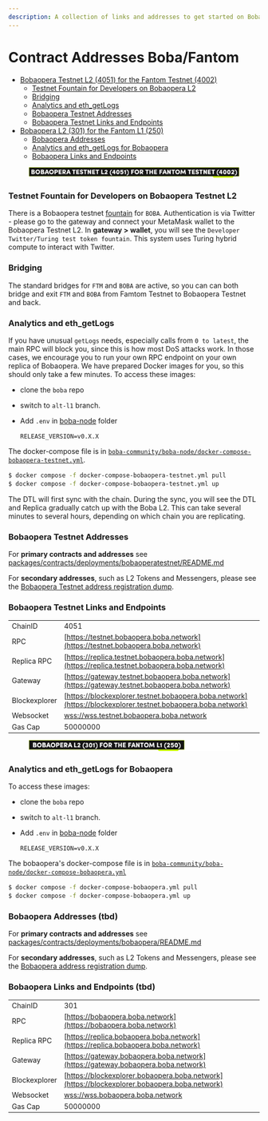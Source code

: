 ```yaml
---
description: A collection of links and addresses to get started on Boba-Fantom
---
```


# Contract Addresses Boba/Fantom

* [Bobaopera Testnet L2 (4051) for the Fantom Testnet (4002)](network-fantom.md#bobaopera-testnet-l2--4051--for-the-fantom-testnet--4002-)
  * [Testnet Fountain for Developers on Bobaopera L2](network-fantom.md#testnet-fountain-for-developers-on-bobaopera-testnet-l2)
  * [Bridging](network-fantom.md#bridging)
  * [Analytics and eth\_getLogs](network-fantom.md#Analytics-and-eth-getlogs)
  * [Bobaopera Testnet Addresses](network-fantom.md#bobaopera-testnet-addresses)
  * [Bobaopera Testnet Links and Endpoints](network-fantom.md#bobaopera-testnet-links-and-endpoints)
* [Bobaopera L2 (301) for the Fantom L1 (250)](network-fantom.md#bobaopera-l2--301--for-the-fantom-l1--250-)
  * [Bobaopera Addresses](network-fantom.md#bobaopera-addresses)
  * [Analytics and eth\_getLogs for Bobaopera](network-fantom.md#analytics-and-eth-getlogs-for-bobaopera)
  * [Bobaopera Links and Endpoints](network-fantom.md#bobaopera-links-and-endpoints)



<figure><img src="../../.gitbook/assets/Artboard 1 (1) (3).png" alt=""><figcaption></figcaption></figure>

### Testnet Fountain for Developers on Bobaopera Testnet L2

There is a Bobaopera testnet [fountain](https://gateway.testnet.bobaopera.boba.network) for `BOBA`. Authentication is via Twitter - please go to the gateway and connect your MetaMask wallet to the Bobaopera Testnet L2. In **gateway > wallet**, you will see the `Developer Twitter/Turing test token fountain`. This system uses Turing hybrid compute to interact with Twitter.

### Bridging

The standard bridges for `FTM` and `BOBA` are active, so you can can both bridge and exit `FTM` and `BOBA` from Famtom Testnet to Bobaopera Testnet and back.

### Analytics and eth\_getLogs

If you have unusual `getLogs` needs, especially calls from `0 to latest`, the main RPC will block you, since this is how most DoS attacks work. In those cases, we encourage you to run your own RPC endpoint on your own replica of Bobaopera. We have prepared Docker images for you, so this should only take a few minutes. To access these images:

* clone the `boba` repo
* switch to `alt-l1` branch.
*   Add `.env` in [boba-node](https://github.com/bobanetwork/boba/tree/alt-l1/boba\_community/boba-node) folder

    ```
    RELEASE_VERSION=v0.X.X
    ```

The docker-compose file is in [`boba-community/boba-node/docker-compose-bobaopera-testnet.yml`](https://github.com/bobanetwork/boba/tree/alt-l1/boba\_community/boba-node).

```bash
$ docker compose -f docker-compose-bobaopera-testnet.yml pull
$ docker compose -f docker-compose-bobaopera-testnet.yml up
```

The DTL will first sync with the chain. During the sync, you will see the DTL and Replica gradually catch up with the Boba L2. This can take several minutes to several hours, depending on which chain you are replicating.

### Bobaopera Testnet Addresses

For **primary contracts and addresses** see [packages/contracts/deployments/bobaoperatestnet/README.md](../../packages/contracts/deployments/bobaoperatestnet/)

For **secondary addresses**, such as L2 Tokens and Messengers, please see the [Bobaopera Testnet address registration dump](../../packages/boba/register/addresses/addressesBobaOperaTestnet\_0x12ad9f501149D3FDd703cC10c567F416B7F0af8b.json).

### Bobaopera Testnet Links and Endpoints

|               |                                                                                                              |
| ------------- | ------------------------------------------------------------------------------------------------------------ |
| ChainID       | 4051                                                                                                         |
| RPC           | [https://testnet.bobaopera.boba.network](https://testnet.bobaopera.boba.network)                             |
| Replica RPC   | [https://replica.testnet.bobaopera.boba.network](https://replica.testnet.bobaopera.boba.network)             |
| Gateway       | [https://gateway.testnet.bobaopera.boba.network](https://gateway.testnet.bobaopera.boba.network)             |
| Blockexplorer | [https://blockexplorer.testnet.bobaopera.boba.network](https://blockexplorer.testnet.bobaopera.boba.network) |
| Websocket     | [wss://wss.testnet.bobaopera.boba.network](wss://wss.testnet.bobaopera.boba.network)                         |
| Gas Cap       | 50000000                                                                                                     |



<figure><img src="../../.gitbook/assets/Artboard 2 (1) (3).png" alt=""><figcaption></figcaption></figure>

### Analytics and eth\_getLogs for Bobaopera

To access these images:

* clone the `boba` repo
* switch to `alt-l1` branch.
*   Add `.env` in [boba-node](https://github.com/bobanetwork/boba/tree/alt-l1/boba\_community/boba-node) folder

    ```
    RELEASE_VERSION=v0.X.X
    ```

The bobaopera's docker-compose file is in [`boba-community/boba-node/docker-compose-bobaopera.yml`](https://github.com/bobanetwork/boba/tree/alt-l1/boba\_community/boba-node)

```bash
$ docker compose -f docker-compose-bobaopera.yml pull
$ docker compose -f docker-compose-bobaopera.yml up
```

### Bobaopera Addresses (tbd)

For **primary contracts and addresses** see [packages/contracts/deployments/bobaopera/README.md](../../packages/contracts/deployments/bobaopera/)

For **secondary addresses**, such as L2 Tokens and Messengers, please see the [Bobaopera address registration dump](../../packages/boba/register/addresses/addressesBobaOpera\_0xTBATBATBATBA.json).

### Bobaopera Links and Endpoints (tbd)

|               |                                                                                              |
| ------------- | -------------------------------------------------------------------------------------------- |
| ChainID       | 301                                                                                          |
| RPC           | [https://bobaopera.boba.network](https://bobaopera.boba.network)                             |
| Replica RPC   | [https://replica.bobaopera.boba.network](https://replica.bobaopera.boba.network)             |
| Gateway       | [https://gateway.bobaopera.boba.network](https://gateway.bobaopera.boba.network)             |
| Blockexplorer | [https://blockexplorer.bobaopera.boba.network](https://blockexplorer.bobaopera.boba.network) |
| Websocket     | [wss://wss.bobaopera.boba.network](wss://wss.bobaopera.boba.network)                         |
| Gas Cap       | 50000000                                                                                     |
